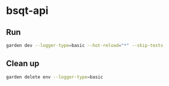 # bsqt-api

## Run
```bash
garden dev --logger-type=basic --hot-reload="*" --skip-tests
```

## Clean up
```bash
garden delete env --logger-type=basic
```
